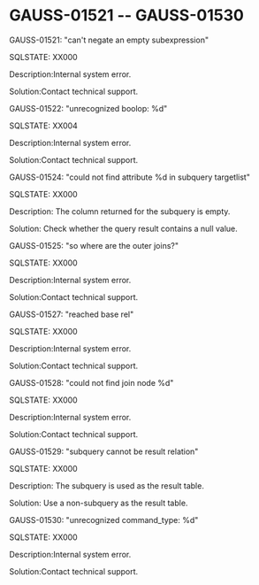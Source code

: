 # GAUSS-01521 -- GAUSS-01530<a name="EN-US_TOPIC_0302073537"></a>

GAUSS-01521: "can't negate an empty subexpression"

SQLSTATE: XX000

Description:Internal system error.

Solution:Contact technical support.

GAUSS-01522: "unrecognized boolop: %d"

SQLSTATE: XX004

Description:Internal system error.

Solution:Contact technical support.

GAUSS-01524: "could not find attribute %d in subquery targetlist"

SQLSTATE: XX000

Description: The column returned for the subquery is empty.

Solution: Check whether the query result contains a null value.

GAUSS-01525: "so where are the outer joins?"

SQLSTATE: XX000

Description:Internal system error.

Solution:Contact technical support.

GAUSS-01527: "reached base rel"

SQLSTATE: XX000

Description:Internal system error.

Solution:Contact technical support.

GAUSS-01528: "could not find join node %d"

SQLSTATE: XX000

Description:Internal system error.

Solution:Contact technical support.

GAUSS-01529: "subquery cannot be result relation"

SQLSTATE: XX000

Description: The subquery is used as the result table.

Solution: Use a non-subquery as the result table.

GAUSS-01530: "unrecognized command\_type: %d"

SQLSTATE: XX000

Description:Internal system error.

Solution:Contact technical support.

